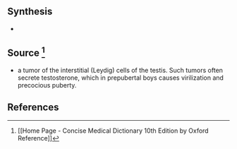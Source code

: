 ## Synthesis
- 
## Source [^1]
- a tumor of the interstitial (Leydig) cells of the testis. Such tumors often secrete testosterone, which in prepubertal boys causes virilization and precocious puberty.
## References

[^1]: [[Home Page - Concise Medical Dictionary 10th Edition by Oxford Reference]]